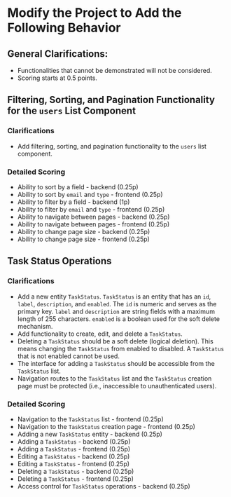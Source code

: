 # Modify the Project to Add the Following Behavior

## General Clarifications:
- Functionalities that cannot be demonstrated will not be considered.
- Scoring starts at 0.5 points.

## Filtering, Sorting, and Pagination Functionality for the `users` List Component
### Clarifications
- Add filtering, sorting, and pagination functionality to the `users` list component.

### Detailed Scoring
- Ability to sort by a field - backend (0.25p)
- Ability to sort by `email` and `type` - frontend (0.25p)
- Ability to filter by a field - backend (1p)
- Ability to filter by `email` and `type` - frontend (0.25p)
- Ability to navigate between pages - backend (0.25p)
- Ability to navigate between pages - frontend (0.25p)
- Ability to change page size - backend (0.25p)
- Ability to change page size - frontend (0.25p)

## Task Status Operations
### Clarifications
- Add a new entity `TaskStatus`. `TaskStatus` is an entity that has an `id`, `label`, `description`, and `enabled`. The `id` is numeric and serves as the primary key. `label` and `description` are string fields with a maximum length of 255 characters. `enabled` is a boolean used for the soft delete mechanism.
- Add functionality to create, edit, and delete a `TaskStatus`.
- Deleting a `TaskStatus` should be a soft delete (logical deletion). This means changing the `TaskStatus` from enabled to disabled. A `TaskStatus` that is not enabled cannot be used.
- The interface for adding a `TaskStatus` should be accessible from the `TaskStatus` list.
- Navigation routes to the `TaskStatus` list and the `TaskStatus` creation page must be protected (i.e., inaccessible to unauthenticated users).

### Detailed Scoring
- Navigation to the `TaskStatus` list - frontend (0.25p)
- Navigation to the `TaskStatus` creation page - frontend (0.25p)
- Adding a new `TaskStatus` entity - backend (0.25p)
- Adding a `TaskStatus` - backend (0.25p)
- Adding a `TaskStatus` - frontend (0.25p)
- Editing a `TaskStatus` - backend (0.25p)
- Editing a `TaskStatus` - frontend (0.25p)
- Deleting a `TaskStatus` - backend (0.25p)
- Deleting a `TaskStatus` - frontend (0.25p)
- Access control for `TaskStatus` operations - backend (0.25p)
